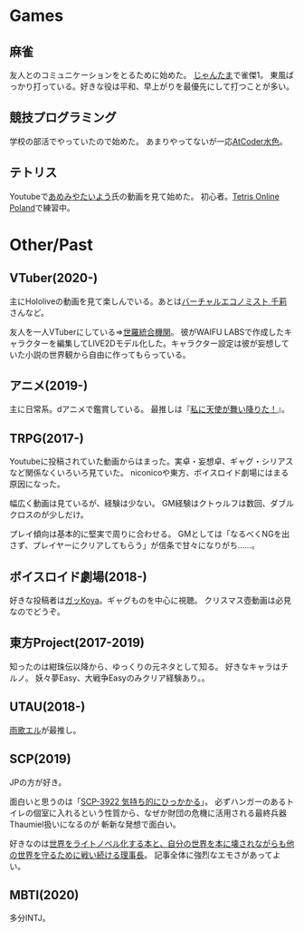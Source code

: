 
# Games
## 麻雀
友人とのコミュニケーションをとるために始めた。
[じゃんたま](https://mahjongsoul.com/)で雀傑1。
東風ばっかり打っている。好きな役は平和、早上がりを最優先にして打つことが多い。

## 競技プログラミング
学校の部活でやっていたので始めた。
あまりやってないが一応[AtCoder水色](https://atcoder.jp/users/bamboowonsstring)。

## テトリス
Youtubeで[あめみやたいよう](https://www.youtube.com/channel/UCHog7L3CzsDg2GH9aza1bPg)氏の動画を見て始めた。
初心者。[Tetris Online Poland](http://tetrisonline.pl/)で練習中。

# Other/Past

## VTuber(2020-)
主にHololiveの動画を見て楽しんでいる。あとは[バーチャルエコノミスト 千莉](https://www.youtube.com/channel/UCrfI1f0FF-VpIBzposSB5Pg)さんなど。

友人を一人VTuberにしている=>[世羅統合機関](https://www.youtube.com/channel/UCilXilj-aU5f8Wt6UrZEWxA)。
彼がWAIFU LABSで作成したキャラクターを編集してLIVE2Dモデル化した。キャラクター設定は彼が妄想していた小説の世界観から自由に作ってもらっている。

## アニメ(2019-)
主に日常系。dアニメで鑑賞している。
最推しは『[私に天使が舞い降りた！](http://watatentv.com/index.html)』。

## TRPG(2017-)
Youtubeに投稿されていた動画からはまった。実卓・妄想卓、ギャグ・シリアスなど関係なくいろいろ見ていた。
niconicoや東方、ボイスロイド劇場にはまる原因になった。

幅広く動画は見ているが、経験は少ない。
GM経験はクトゥルフは数回、ダブルクロスのが少しだけ。

プレイ傾向は基本的に堅実で周りに合わせる。
GMとしては「なるべくNGを出さず、プレイヤーにクリアしてもらう」が信条で甘々になりがち……。

## ボイスロイド劇場(2018-)
好きな投稿者は[ガッKoya](https://www.nicovideo.jp/user/24250283)。ギャグものを中心に視聴。
クリスマス壺動画は必見なのでどうぞ。

## 東方Project(2017-2019)
知ったのは紺珠伝以降から、ゆっくりの元ネタとして知る。
好きなキャラはチルノ。
妖々夢Easy、大戦争Easyのみクリア経験あり。。

## UTAU(2018-)
[雨歌エル](https://www.mizuiro.info/amagaelu)が最推し。

## SCP(2019)
JPの方が好き。

面白いと思うのは「[SCP-3922 気持ち的にひっかかる](http://scp-jp.wikidot.com/scp-3022)」。
必ずハンガーのあるトイレの個室に入れるという性質から、なぜか財団の危機に活用される最終兵器Thaumiel扱いになるのが
斬新な発想で面白い。

好きなのは[世界をライトノベル化する本と、自分の世界を本に壊されながらも他の世界を守るために戦い続ける理事長](http://scp-jp.wikidot.com/scp-1989-jp)。
記事全体に強烈なエモさがあってよい。

## MBTI(2020)
多分INTJ。

